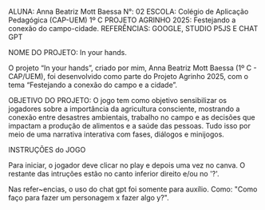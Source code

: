 ALUNA: Anna Beatriz Mott Baessa N°: 02 
ESCOLA: Colégio de Aplicação Pedagógica (CAP-UEM) 1º C
PROJETO AGRINHO 2025: Festejando a conexão do campo-cidade.
REFERÊNCIAS: GOOGLE, STUDIO P5JS E CHAT GPT 

NOME DO PROJETO: In your hands.

O projeto “In your hands”, criado por mim, Anna Beatriz Mott Baessa (1º C - CAP/UEM), foi desenvolvido como parte do Projeto Agrinho 2025, com o tema “Festejando a conexão do campo e a cidade”.

OBJETIVO DO PROJETO: O jogo tem como objetivo sensibilizar os jogadores sobre a importância da agricultura consciente, mostrando a conexão entre desastres ambientais, trabalho no campo e as decisões que impactam a produção de alimentos e a saúde das pessoas. Tudo isso por meio de uma narrativa interativa com fases, diálogos e minijogos.

INSTRUÇÕES do JOGO

Para iniciar, o jogador deve clicar no play e depois uma vez no canva.
O restante das intruções estão no canto inferior direito e/ou no '?'.

Nas refer~encias, o uso do chat gpt foi somente para auxílio. Como: "Como faço para fazer um personagem x fazer algo y?". 
